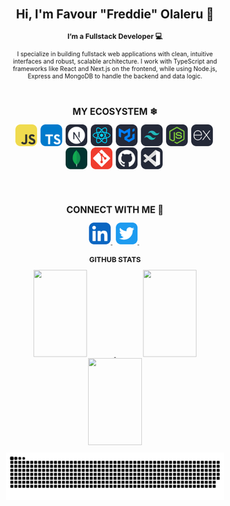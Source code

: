 <h1 align="center">Hi, I'm Favour "Freddie" Olaleru 👋</h1>
<h3 align="center">I’m a Fullstack Developer 💻</h3>

<p align="center">
I specialize in building fullstack web applications with clean, intuitive interfaces and robust, scalable architecture. I work with TypeScript and frameworks like React and Next.js on the frontend, while using Node.js, Express and MongoDB to handle the backend and data logic.
</p>


<br />


<h2 align="center">MY ECOSYSTEM ❄</h2>

<div align="center">

 <img src="https://github.com/tandpfun/skill-icons/blob/main/icons/JavaScript.svg" alt="javascript" width="50px" />&nbsp;
 <img src="https://github.com/tandpfun/skill-icons/blob/main/icons/TypeScript.svg" alt="TypeScript" width="50px" />&nbsp;
 <img src="https://github.com/tandpfun/skill-icons/blob/main/icons/NextJS-Dark.svg" alt="NextJS" width="50px" />&nbsp;
 <img src="https://github.com/tandpfun/skill-icons/blob/main/icons/React-Dark.svg" alt="Reactjs" width="50px" />&nbsp;
 <img src="https://github.com/tandpfun/skill-icons/blob/main/icons/MaterialUI-Dark.svg" alt="MUI" width="50px" />&nbsp;
 <img src="https://github.com/tandpfun/skill-icons/blob/main/icons/TailwindCSS-Dark.svg" alt="Reactjs" width="50px" />&nbsp;
 <img src="https://github.com/tandpfun/skill-icons/blob/main/icons/NodeJS-Dark.svg" alt="Node.js" width="50px" />&nbsp;
 <img src="https://github.com/tandpfun/skill-icons/blob/main/icons/ExpressJS-Dark.svg" alt="ExpressJS" width="50px" />&nbsp;
 <img src="https://github.com/tandpfun/skill-icons/blob/main/icons/MongoDB.svg" alt="MongoDB" width="50px" />&nbsp;
 <img src="https://github.com/tandpfun/skill-icons/blob/main/icons/Git.svg" alt="Git" width="50px" />&nbsp;
 <img src="https://github.com/tandpfun/skill-icons/blob/main/icons/Github-Dark.svg" alt="Github" width="50px" />&nbsp;
 <img src="https://github.com/tandpfun/skill-icons/blob/main/icons/VSCode-Dark.svg" alt="VScode" width="50px" />&nbsp;

</div>



<br />
<br />


<h2 align="center">CONNECT WITH ME 💬</h2>
<div align="center">
    <a  href="https://www.linkedin.com/in/favour-o-799755223/" target="_blank">
    <img src="https://github.com/tandpfun/skill-icons/blob/main/icons/LinkedIn.svg" alt="X" width="50px"/>
    </a>&nbsp;
    <a  href="https://x.com/freddie_defi" target="_blank">
    <img src="https://github.com/tandpfun/skill-icons/blob/main/icons/Twitter.svg" alt="X" width="50px"/>
    </a>&nbsp;
</div>


<br />
<div align="center">
<h3 align="center" style="margin: 5px 10px;">GITHUB STATS</h3> 

<p align="center">
  <a href="https://github.com/NTiger07" display="flexbox" flex-wrap="wrap">
   <img width="49.5%" height="200px" src='https://github-readme-stats.vercel.app/api/top-langs/?username=NTiger07&theme=dark&hide_border=true&icon_color=68ACFE&layout=compact'>
  <img width="49.5%" height="200px" src="https://github-readme-stats.vercel.app/api?username=NTiger07&show_icons=true&theme=dark&hide_border=true&icon_color=68ACFE" />
  <img width="49.5%" height="200px" src="https://github-readme-streak-stats.herokuapp.com/?user=NTiger07&theme=dark&hide_border=true&ring=68ACFE&fire=FFC400&currStreakLabel=68ACFE" />
  </a>
</p>
</div


<br />
 

<p align="center">
  <img  src="https://raw.githubusercontent.com/Elanza-48/Elanza-48/main/resources/img/github-contribution-grid-snake.svg"
    alt="example" />
</p>






